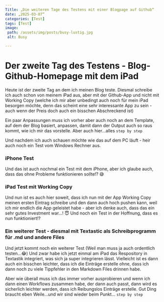 ```yaml
---
Title: „Die weiteren Tage des Testens mit einer Blogpage auf Github“
date: „2025-03-07“
categories: [Test]
tags: [Test]
image:
 path: /assets/img/posts/busy-lustig.jpg
 alt: Busy

---
```


# Der zweite Tag des Testens - Blog-Github-Homepage mit dem iPad

Heute ist der zweite Tag an dem ich meinen Blog teste. Diesmal schreibe ich auch schon von meinem iPad aus, aber mit der Github-App und nicht mit Working Copy (welche ich mir aber unbedingt auch noch für mein iPad besorgen möchte, denn das scheint eine sehr interessante App zu sein - auch wenn der Preis doch auch ein bisschen Abschreckend ist)

Ein paar Anpassungen muss ich vorher aber auch noch an dem Template, auf dem der Blog basiert, anpassen, damit dann der Output auch so raus kommt, wie ich mir das vorstelle. Aber auch hier...alles `step by step`

Und nachdem ich auch schauen möchte wie das auf dem PC läuft - heir auch noch ein Test vom Windows Rechner aus.

### iPhone Test
Und das ist auch nochmal ein Test mit dem iPhone, aber ich glaube auch, dass das ohne Probleme funktionieren sollte!? 😅

### iPad Test mit Working Copy
Und nun ist es auch hier soweit, dass ich nun mit der App Working Copy meinen ersten Eintrag schreibe und den dann auch hoch pushen kann, weil ich mir endlich die App geleistet habe - aber ich denke auch, dass das ein sehr gutes Investment war…! 😇 
Und noch ein Test in der Hoffnung, dass es nun funktioniert!?

### Ein weiterer Test - diesmal mit Textastic als Schreibprogramm für .md und andere Files
Und jetzt kommt noch ein weiterer Test (Weil man muss ja auch ordentlich testen...😂)
Und zwar habe ich jetzt einmal am iPad das Respository in Textastik integriert, was sich ja super integrieren lässt. Vielleicht ist es dann auch ein bisschen leichter, dass ich die Einträge erstelle ohne, dass ich dann noch zu viele Tippfehler in den Markdown Files drinnen habe. 

Aber wie überall muss ich das immer vorher ausprobieren und wenn ich dann einen Workflows zusammen habe, der dann auch passt, dann wird es sicherlich leichter werden, dass ich Reibungslos Einträge erstelle. Gut Ding braucht eben Weile...und wir sind wieder beim Punkt... `step by step`
